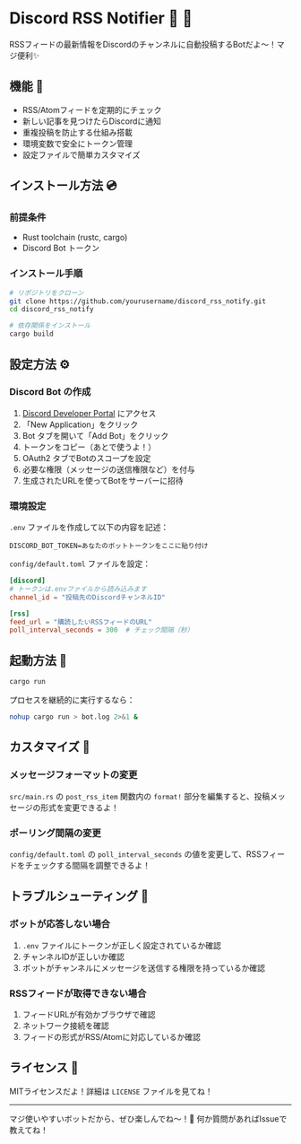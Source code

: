 # Discord RSS Notifier 📰 🤖

RSSフィードの最新情報をDiscordのチャンネルに自動投稿するBotだよ〜！マジ便利✨

## 機能 🎯

- RSS/Atomフィードを定期的にチェック
- 新しい記事を見つけたらDiscordに通知
- 重複投稿を防止する仕組み搭載
- 環境変数で安全にトークン管理
- 設定ファイルで簡単カスタマイズ

## インストール方法 💿

### 前提条件

- Rust toolchain (rustc, cargo)
- Discord Bot トークン

### インストール手順

```bash
# リポジトリをクローン
git clone https://github.com/yourusername/discord_rss_notify.git
cd discord_rss_notify

# 依存関係をインストール
cargo build
```

## 設定方法 ⚙️

### Discord Bot の作成

1. [Discord Developer Portal](https://discord.com/developers/applications) にアクセス
2. 「New Application」をクリック
3. Bot タブを開いて「Add Bot」をクリック
4. トークンをコピー（あとで使うよ！）
5. OAuth2 タブでBotのスコープを設定
6. 必要な権限（メッセージの送信権限など）を付与
7. 生成されたURLを使ってBotをサーバーに招待

### 環境設定

`.env` ファイルを作成して以下の内容を記述：

```
DISCORD_BOT_TOKEN=あなたのボットトークンをここに貼り付け
```

`config/default.toml` ファイルを設定：

```toml
[discord]
# トークンは.envファイルから読み込みます
channel_id = "投稿先のDiscordチャンネルID"

[rss]
feed_url = "購読したいRSSフィードのURL"
poll_interval_seconds = 300  # チェック間隔（秒）
```

## 起動方法 🚀

```bash
cargo run
```

プロセスを継続的に実行するなら：

```bash
nohup cargo run > bot.log 2>&1 &
```

## カスタマイズ 🎨

### メッセージフォーマットの変更

`src/main.rs` の `post_rss_item` 関数内の `format!` 部分を編集すると、投稿メッセージの形式を変更できるよ！

### ポーリング間隔の変更

`config/default.toml` の `poll_interval_seconds` の値を変更して、RSSフィードをチェックする間隔を調整できるよ！

## トラブルシューティング 🔧

### ボットが応答しない場合

1. `.env` ファイルにトークンが正しく設定されているか確認
2. チャンネルIDが正しいか確認
3. ボットがチャンネルにメッセージを送信する権限を持っているか確認

### RSSフィードが取得できない場合

1. フィードURLが有効かブラウザで確認
2. ネットワーク接続を確認
3. フィードの形式がRSS/Atomに対応しているか確認

## ライセンス 📄

MITライセンスだよ！詳細は `LICENSE` ファイルを見てね！

---

マジ使いやすいボットだから、ぜひ楽しんでね〜！🎉 何か質問があればIssueで教えてね！ 